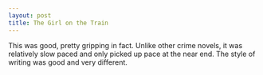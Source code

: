 ```yaml
---
layout: post
title: The Girl on the Train
---
```


This was good, pretty gripping in fact. Unlike other crime novels, it was relatively slow paced and only picked up pace at the near end. The style of writing was good and very different.
